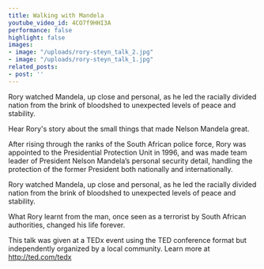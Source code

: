 ```yaml
---
title: Walking with Mandela
youtube_video_id: 4CO7f9HHI3A
performance: false
highlight: false
images:
- image: "/uploads/rory-steyn_talk_2.jpg"
- image: "/uploads/rory-steyn_talk_1.jpg"
related_posts:
- post: ''
---
```


Rory watched Mandela, up close and personal, as he led the racially divided nation from the brink of bloodshed to unexpected levels of peace and stability.

Hear Rory's story about the small things that made Nelson Mandela great.

After rising through the ranks of the South African police force, Rory was appointed to the Presidential Protection Unit in 1996, and was made team leader of President Nelson Mandela’s personal security detail, handling the protection of the former President both nationally and internationally.

Rory watched Mandela, up close and personal, as he led the racially divided nation from the brink of bloodshed to unexpected levels of peace and stability.

What Rory learnt from the man, once seen as a terrorist by South African authorities, changed his life forever.

This talk was given at a TEDx event using the TED conference format but independently organized by a local community. Learn more at http://ted.com/tedx
